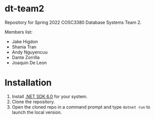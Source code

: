 # dt-team2

Repository for Spring 2022 COSC3380 Database Systems Team 2. 

Members list:
- Jake Higdon
- Shania Tran
- Andy Nguyencuu
- Dante Zorrilla
- Joaquin De Leon

# Installation

1. Install [.NET SDK 6.0](https://dotnet.microsoft.com/en-us/download) for your system.
2. Clone the repository.
3. Open the cloned repo in a command prompt and type ```dotnet run``` to launch the local version.
